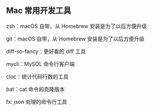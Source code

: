 ## Mac 常用开发工具

zsh：macOS 自带，从 Homebrew 安装是为了以后方便升级

git：macOS 自带，从 Homebrew 安装是为了以后方便升级

diff-so-fancy：更好看的 diff 工具

mycli：MySQL 命令行客户端

cloc：统计代码行数的工具

bat：cat 命令的克隆版本

fx: json 处理的命令行工具